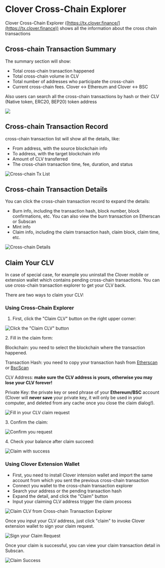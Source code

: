 # Clover Cross-Chain Explorer

Clover Cross-Chain Explorer ([https://tx.clover.finance/](https://tx.clover.finance)) shows all the information about the cross chain transactions

## Cross-chain Transaction Summary

The summary section will show:

* Total cross-chain transaction happened
* Total cross-chain volume in CLV
* Total number of addresses who participate the cross-chain
* Current cross-chain fees.  Clover <-> Ethereum and Clover <-> BSC

Also users can search all the cross-chain transactions by hash or their CLV (Native token, ERC20, BEP20) token address

![](<../.gitbook/assets/image (84).png>)

## Cross-chain Transaction Record

cross-chain transaction list will show all the details, like:

* From address, with the source blockchain info
* To address, with the target blockchain info
* Amount of CLV transferred
* The cross-chain transaction time, fee, duration, and status

![Cross-chain Tx List](<../.gitbook/assets/image (66).png>)

## Cross-chain Transaction Details

You can click the cross-chain transaction record to expand the details:

* Burn info, including the transaction hash, block number, block confirmations, etc. You can also view the burn transaction on Etherscan or Subscan
* Mint info
* Claim info, including the claim transaction hash, claim block, claim time, etc.

![Cross-chain Details](<../.gitbook/assets/image (67).png>)

## Claim Your CLV

In case of special case, for example you uninstall the Clover mobile or extension wallet which contains pending cross-chain transactions.  You can use cross-chain transaction explorer to get your CLV back.

There are two ways to claim your CLV:

### Using Cross-Chain Explorer

1. First, click the "Claim CLV" button on the right upper corner:

![Click the "Claim CLV" button](<../.gitbook/assets/image (85).png>)

2\. Fill in the claim form:

Blockchain: you need to select the blockchain where the transaction happened.

Transaction Hash: you need to copy your transaction hash from [Etherscan](https://etherscan.io) or [BscScan](https://bscscan.com)

CLV Address: **make sure the CLV address is yours, otherwise you may lose your CLV forever!**

Private Key: the private key or seed phrase of your **Ethereum/BSC** account (Clover will **never save** your private key, it will only be used in your computer, and deleted from any cache once you close the claim dialog!).

![Fill in your CLV claim request](<../.gitbook/assets/image (86).png>)

3\. Confirm the claim:

![Confirm you request](<../.gitbook/assets/image (87).png>)

4\. Check your balance after claim succeed:

![Claim with success](<../.gitbook/assets/image (88).png>)

### Using Clover Extension Wallet

* First, you need to install Clover intension wallet and import the same account from which you sent the previous cross-chain transaction
* Connect you wallet to the cross-chain transaction explorer
* Search your address or the pending transaction hash
* Expand the detail, and click the "Claim" button
* Input your claiming CLV address trigger the claim process

![Claim CLV from Cross-chain Transaction Explorer](<../.gitbook/assets/image (68).png>)

Once you input your CLV address, just click "claim" to invoke Clover extension wallet to sign your claim request.

![Sign your Claim Request ](<../.gitbook/assets/image (69).png>)

Once your claim is successful, you can view your claim transaction detail in Subscan.

![Claim Success](<../.gitbook/assets/image (70).png>)

